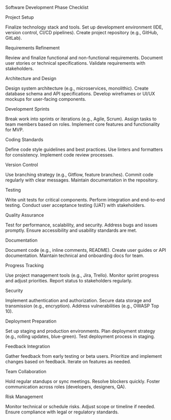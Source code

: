 Software Development Phase Checklist

Project Setup

Finalize technology stack and tools.
Set up development environment (IDE, version control, CI/CD pipelines).
Create project repository (e.g., GitHub, GitLab).


Requirements Refinement

Review and finalize functional and non-functional requirements.
Document user stories or technical specifications.
Validate requirements with stakeholders.


Architecture and Design

Design system architecture (e.g., microservices, monolithic).
Create database schema and API specifications.
Develop wireframes or UI/UX mockups for user-facing components.


Development Sprints

Break work into sprints or iterations (e.g., Agile, Scrum).
Assign tasks to team members based on roles.
Implement core features and functionality for MVP.


Coding Standards

Define code style guidelines and best practices.
Use linters and formatters for consistency.
Implement code review processes.


Version Control

Use branching strategy (e.g., Gitflow, feature branches).
Commit code regularly with clear messages.
Maintain documentation in the repository.


Testing

Write unit tests for critical components.
Perform integration and end-to-end testing.
Conduct user acceptance testing (UAT) with stakeholders.


Quality Assurance

Test for performance, scalability, and security.
Address bugs and issues promptly.
Ensure accessibility and usability standards are met.


Documentation

Document code (e.g., inline comments, README).
Create user guides or API documentation.
Maintain technical and onboarding docs for team.


Progress Tracking

Use project management tools (e.g., Jira, Trello).
Monitor sprint progress and adjust priorities.
Report status to stakeholders regularly.


Security

Implement authentication and authorization.
Secure data storage and transmission (e.g., encryption).
Address vulnerabilities (e.g., OWASP Top 10).


Deployment Preparation

Set up staging and production environments.
Plan deployment strategy (e.g., rolling updates, blue-green).
Test deployment process in staging.


Feedback Integration

Gather feedback from early testing or beta users.
Prioritize and implement changes based on feedback.
Iterate on features as needed.


Team Collaboration

Hold regular standups or sync meetings.
Resolve blockers quickly.
Foster communication across roles (developers, designers, QA).


Risk Management

Monitor technical or schedule risks.
Adjust scope or timeline if needed.
Ensure compliance with legal or regulatory standards.


